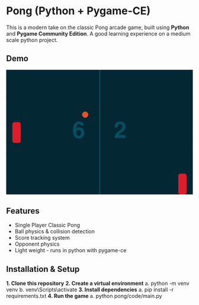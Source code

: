 # Pong (Python + Pygame-CE)
This is a modern take on the classic Pong arcade game, built using **Python** and **Pygame Community Edition**.
A good learning experience on a medium scale python project.

## Demo
![Gameplay Demo](media/Pong%20GIF.gif)
## Features
 - Single Player Classic Pong
 - Ball physics & collision detection
 - Score tracking system
 - Opponent physics
 - Light weight - runs in python with pygame-ce
## Installation & Setup
**1. Clone this repository**
**2. Create a virtual environment**
    a. python -m venv venv
    b. venv\Scripts\activate
**3. Install dependencies**
    a. pip install -r requirements.txt
**4. Run the game**
    a. python pong/code/main.py
    
